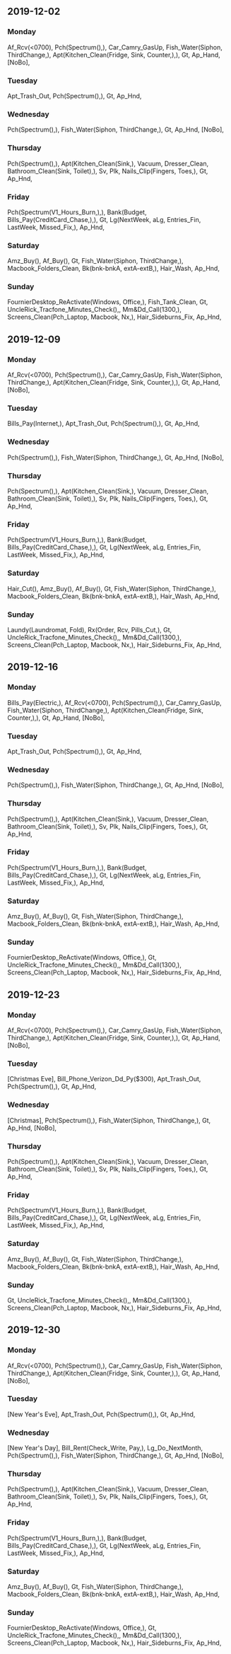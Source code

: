 ## 2019-12-02

### Monday
Af_Rcv(<0700), Pch(Spectrum(),), Car_Camry_GasUp, Fish_Water(Siphon, ThirdChange,), Apt(Kitchen_Clean(Fridge, Sink, Counter,),), Gt, Ap_Hand, [NoBo], 

### Tuesday
Apt_Trash_Out, Pch(Spectrum(),), Gt, Ap_Hnd, 

### Wednesday
Pch(Spectrum(),), Fish_Water(Siphon, ThirdChange,), Gt, Ap_Hnd, [NoBo], 

### Thursday
Pch(Spectrum(),), Apt(Kitchen_Clean(Sink,), Vacuum, Dresser_Clean, Bathroom_Clean(Sink, Toilet),), Sv, Plk, Nails_Clip(Fingers, Toes,), Gt, Ap_Hnd, 

### Friday
Pch(Spectrum(V1_Hours_Burn,),), Bank(Budget, Bills_Pay(CreditCard_Chase,),), Gt, Lg(NextWeek, aLg, Entries_Fin, LastWeek, Missed_Fix,), Ap_Hnd, 

### Saturday
Amz_Buy(), Af_Buy(), Gt, Fish_Water(Siphon, ThirdChange,), Macbook_Folders_Clean, Bk(bnk-bnkA, extA-extB,), Hair_Wash, Ap_Hnd, 

### Sunday
FournierDesktop_ReActivate(Windows, Office,), Fish_Tank_Clean, Gt, UncleRick_Tracfone_Minutes_Check(),, Mm&Dd_Call(1300,), Screens_Clean(Pch_Laptop, Macbook, Nx,), Hair_Sideburns_Fix, Ap_Hnd, 

## 2019-12-09

### Monday
Af_Rcv(<0700), Pch(Spectrum(),), Car_Camry_GasUp, Fish_Water(Siphon, ThirdChange,), Apt(Kitchen_Clean(Fridge, Sink, Counter,),), Gt, Ap_Hand, [NoBo], 

### Tuesday
Bills_Pay(Internet,), Apt_Trash_Out, Pch(Spectrum(),), Gt, Ap_Hnd, 

### Wednesday
Pch(Spectrum(),), Fish_Water(Siphon, ThirdChange,), Gt, Ap_Hnd, [NoBo], 

### Thursday
Pch(Spectrum(),), Apt(Kitchen_Clean(Sink,), Vacuum, Dresser_Clean, Bathroom_Clean(Sink, Toilet),), Sv, Plk, Nails_Clip(Fingers, Toes,), Gt, Ap_Hnd, 

### Friday
Pch(Spectrum(V1_Hours_Burn,),), Bank(Budget, Bills_Pay(CreditCard_Chase,),), Gt, Lg(NextWeek, aLg, Entries_Fin, LastWeek, Missed_Fix,), Ap_Hnd, 

### Saturday
Hair_Cut(), Amz_Buy(), Af_Buy(), Gt, Fish_Water(Siphon, ThirdChange,), Macbook_Folders_Clean, Bk(bnk-bnkA, extA-extB,), Hair_Wash, Ap_Hnd, 

### Sunday
Laundy(Laundromat, Fold), Rx(Order, Rcv, Pills_Cut,), Gt, UncleRick_Tracfone_Minutes_Check(),, Mm&Dd_Call(1300,), Screens_Clean(Pch_Laptop, Macbook, Nx,), Hair_Sideburns_Fix, Ap_Hnd, 

## 2019-12-16

### Monday
Bills_Pay(Electric,), Af_Rcv(<0700), Pch(Spectrum(),), Car_Camry_GasUp, Fish_Water(Siphon, ThirdChange,), Apt(Kitchen_Clean(Fridge, Sink, Counter,),), Gt, Ap_Hand, [NoBo], 

### Tuesday
Apt_Trash_Out, Pch(Spectrum(),), Gt, Ap_Hnd, 

### Wednesday
Pch(Spectrum(),), Fish_Water(Siphon, ThirdChange,), Gt, Ap_Hnd, [NoBo], 

### Thursday
Pch(Spectrum(),), Apt(Kitchen_Clean(Sink,), Vacuum, Dresser_Clean, Bathroom_Clean(Sink, Toilet),), Sv, Plk, Nails_Clip(Fingers, Toes,), Gt, Ap_Hnd, 

### Friday
Pch(Spectrum(V1_Hours_Burn,),), Bank(Budget, Bills_Pay(CreditCard_Chase,),), Gt, Lg(NextWeek, aLg, Entries_Fin, LastWeek, Missed_Fix,), Ap_Hnd, 

### Saturday
Amz_Buy(), Af_Buy(), Gt, Fish_Water(Siphon, ThirdChange,), Macbook_Folders_Clean, Bk(bnk-bnkA, extA-extB,), Hair_Wash, Ap_Hnd, 

### Sunday
FournierDesktop_ReActivate(Windows, Office,), Gt, UncleRick_Tracfone_Minutes_Check(),, Mm&Dd_Call(1300,), Screens_Clean(Pch_Laptop, Macbook, Nx,), Hair_Sideburns_Fix, Ap_Hnd, 

## 2019-12-23

### Monday
Af_Rcv(<0700), Pch(Spectrum(),), Car_Camry_GasUp, Fish_Water(Siphon, ThirdChange,), Apt(Kitchen_Clean(Fridge, Sink, Counter,),), Gt, Ap_Hand, [NoBo], 

### Tuesday
[Christmas Eve], Bill_Phone_Verizon_Dd_Py($300), Apt_Trash_Out, Pch(Spectrum(),), Gt, Ap_Hnd, 

### Wednesday
[Christmas], Pch(Spectrum(),), Fish_Water(Siphon, ThirdChange,), Gt, Ap_Hnd, [NoBo], 

### Thursday
Pch(Spectrum(),), Apt(Kitchen_Clean(Sink,), Vacuum, Dresser_Clean, Bathroom_Clean(Sink, Toilet),), Sv, Plk, Nails_Clip(Fingers, Toes,), Gt, Ap_Hnd, 

### Friday
Pch(Spectrum(V1_Hours_Burn,),), Bank(Budget, Bills_Pay(CreditCard_Chase,),), Gt, Lg(NextWeek, aLg, Entries_Fin, LastWeek, Missed_Fix,), Ap_Hnd, 

### Saturday
Amz_Buy(), Af_Buy(), Gt, Fish_Water(Siphon, ThirdChange,), Macbook_Folders_Clean, Bk(bnk-bnkA, extA-extB,), Hair_Wash, Ap_Hnd, 

### Sunday
Gt, UncleRick_Tracfone_Minutes_Check(),, Mm&Dd_Call(1300,), Screens_Clean(Pch_Laptop, Macbook, Nx,), Hair_Sideburns_Fix, Ap_Hnd, 

## 2019-12-30

### Monday
Af_Rcv(<0700), Pch(Spectrum(),), Car_Camry_GasUp, Fish_Water(Siphon, ThirdChange,), Apt(Kitchen_Clean(Fridge, Sink, Counter,),), Gt, Ap_Hand, [NoBo], 

### Tuesday
[New Year's Eve], Apt_Trash_Out, Pch(Spectrum(),), Gt, Ap_Hnd, 

### Wednesday
[New Year's Day], Bill_Rent(Check_Write, Pay,), Lg_Do_NextMonth, Pch(Spectrum(),), Fish_Water(Siphon, ThirdChange,), Gt, Ap_Hnd, [NoBo], 

### Thursday
Pch(Spectrum(),), Apt(Kitchen_Clean(Sink,), Vacuum, Dresser_Clean, Bathroom_Clean(Sink, Toilet),), Sv, Plk, Nails_Clip(Fingers, Toes,), Gt, Ap_Hnd, 

### Friday
Pch(Spectrum(V1_Hours_Burn,),), Bank(Budget, Bills_Pay(CreditCard_Chase,),), Gt, Lg(NextWeek, aLg, Entries_Fin, LastWeek, Missed_Fix,), Ap_Hnd, 

### Saturday
Amz_Buy(), Af_Buy(), Gt, Fish_Water(Siphon, ThirdChange,), Macbook_Folders_Clean, Bk(bnk-bnkA, extA-extB,), Hair_Wash, Ap_Hnd, 

### Sunday
FournierDesktop_ReActivate(Windows, Office,), Gt, UncleRick_Tracfone_Minutes_Check(),, Mm&Dd_Call(1300,), Screens_Clean(Pch_Laptop, Macbook, Nx,), Hair_Sideburns_Fix, Ap_Hnd, 

